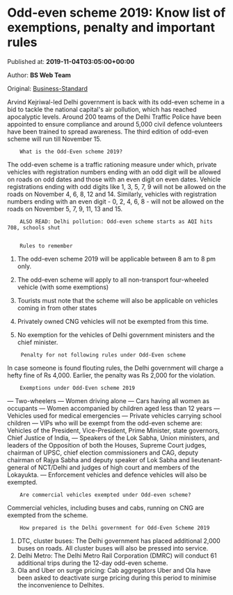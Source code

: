 
# Odd-even scheme 2019: Know list of exemptions, penalty and important rules

Published at: **2019-11-04T03:05:00+00:00**

Author: **BS Web Team**

Original: [Business-Standard](https://www.business-standard.com/article/current-affairs/odd-even-scheme-2019-know-list-of-exemptions-penalty-and-important-rules-119110400091_1.html)

Arvind Kejriwal-led Delhi government is back with its odd-even scheme in a bid to tackle the national capital's air pollution, which has reached apocalyptic levels. Around 200 teams of the Delhi Traffic Police have been appointed to ensure compliance and around 5,000 civil defence volunteers have been trained to spread awareness. The third edition of odd-even scheme will run till November 15.

        What is the Odd-Even scheme 2019?
      
The odd-even scheme is a traffic rationing measure under which, private vehicles with registration numbers ending with an odd digit will be allowed on roads on odd dates and those with an even digit on even dates. Vehicle registrations ending with odd digits like 1, 3, 5, 7, 9 will not be allowed on the roads on November 4, 6, 8, 12 and 14. Similarly, vehicles with registration numbers ending with an even digit - 0, 2, 4, 6, 8 - will not be allowed on the roads on November 5, 7, 9, 11, 13 and 15.

        ALSO READ: Delhi pollution: Odd-even scheme starts as AQI hits 708, schools shut
      

        Rules to remember
      
1. The odd-even scheme 2019 will be applicable between 8 am to 8 pm only.
2. The odd-even scheme will apply to all non-transport four-wheeled vehicle (with some exemptions)
3. Tourists must note that the scheme will also be applicable on vehicles coming in from other states
4. Privately owned CNG vehicles will not be exempted from this time.
5. No exemption for the vehicles of Delhi government ministers and the chief minister.

        Penalty for not following rules under Odd-Even scheme
      
In case someone is found flouting rules, the Delhi government will charge a hefty fine of Rs 4,000. Earlier, the penalty was Rs 2,000 for the violation.

        Exemptions under Odd-Even scheme 2019
      
— Two-wheelers
— Women driving alone
— Cars having all women as occupants
— Women accompanied by children aged less than 12 years
— Vehicles used for medical emergencies
— Private vehicles carrying school children
— VIPs who will be exempt from the odd-even scheme are: Vehicles of the President, Vice-President, Prime Minister, state governors, Chief Justice of India, — Speakers of the Lok Sabha, Union ministers, and leaders of the Opposition of both the Houses, Supreme Court judges, chairman of UPSC, chief election commissioners and CAG, deputy chairman of Rajya Sabha and deputy speaker of Lok Sabha and lieutenant-general of NCT/Delhi and judges of high court and members of the Lokayukta. — Enforcement vehicles and defence vehicles will also be exempted.

        Are commercial vehicles exempted under Odd-even scheme?
      
Commercial vehicles, including buses and cabs, running on CNG are exempted from the scheme.

        How prepared is the Delhi government for Odd-Even Scheme 2019
      
1. DTC, cluster buses: The Delhi government has placed additional 2,000 buses on roads. All cluster buses will also be pressed into service.
2. Delhi Metro: The Delhi Metro Rail Corporation (DMRC) will conduct 61 additional trips during the 12-day odd-even scheme.
3. Ola and Uber on surge pricing: Cab aggregators Uber and Ola have been asked to deactivate surge pricing during this period to minimise the inconvenience to Delhites.

